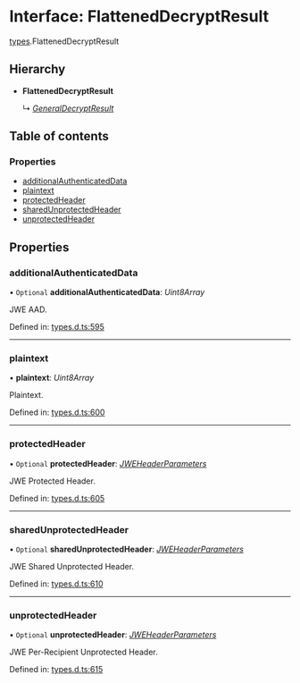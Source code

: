 # Interface: FlattenedDecryptResult

[types](../modules/types.md).FlattenedDecryptResult

## Hierarchy

* **FlattenedDecryptResult**

  ↳ [*GeneralDecryptResult*](types.generaldecryptresult.md)

## Table of contents

### Properties

- [additionalAuthenticatedData](types.flatteneddecryptresult.md#additionalauthenticateddata)
- [plaintext](types.flatteneddecryptresult.md#plaintext)
- [protectedHeader](types.flatteneddecryptresult.md#protectedheader)
- [sharedUnprotectedHeader](types.flatteneddecryptresult.md#sharedunprotectedheader)
- [unprotectedHeader](types.flatteneddecryptresult.md#unprotectedheader)

## Properties

### additionalAuthenticatedData

• `Optional` **additionalAuthenticatedData**: *Uint8Array*

JWE AAD.

Defined in: [types.d.ts:595](https://github.com/panva/jose/blob/v3.11.5/src/types.d.ts#L595)

___

### plaintext

• **plaintext**: *Uint8Array*

Plaintext.

Defined in: [types.d.ts:600](https://github.com/panva/jose/blob/v3.11.5/src/types.d.ts#L600)

___

### protectedHeader

• `Optional` **protectedHeader**: [*JWEHeaderParameters*](types.jweheaderparameters.md)

JWE Protected Header.

Defined in: [types.d.ts:605](https://github.com/panva/jose/blob/v3.11.5/src/types.d.ts#L605)

___

### sharedUnprotectedHeader

• `Optional` **sharedUnprotectedHeader**: [*JWEHeaderParameters*](types.jweheaderparameters.md)

JWE Shared Unprotected Header.

Defined in: [types.d.ts:610](https://github.com/panva/jose/blob/v3.11.5/src/types.d.ts#L610)

___

### unprotectedHeader

• `Optional` **unprotectedHeader**: [*JWEHeaderParameters*](types.jweheaderparameters.md)

JWE Per-Recipient Unprotected Header.

Defined in: [types.d.ts:615](https://github.com/panva/jose/blob/v3.11.5/src/types.d.ts#L615)
